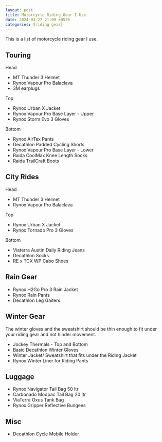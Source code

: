 ```yaml
---
layout: post
title: Motorcycle Riding Gear I Use
date: 2024-03-27 21:09 +0530
categories: [riding gear]
---
```


This is a list of motorcycle riding gear I use.

## Touring

Head
<ul>
<li>MT Thunder 3 Helmet</li>
<li>Rynox Vapour Pro Balaclava</li>
<li>3M earplugs</li>
</ul>

Top
<ul>
<li>Rynox Urban X Jacket</li>
<li>Rynox Vapour Pro Base Layer - Upper</li>
<li>Rynox Storm Evo 3 Gloves</li>
</ul>

Bottom
<ul>
<li>Rynox AirTex Pants</li>
<li>Decathlon Padded Cycling Shorts</li>
<li>Rynox Vapour Pro Base Layer - Lower</li>
<li>Raida CoolMax Knee Length Socks</li>
<li>Raida TrailCraft Boots</li>
</ul>

## City Rides

Head

<ul>
<li>MT Thunder 3 Helmet</li>
<li>Rynox Vapour Pro Balaclava</li>
</ul>

Top

<ul>
<li>Rynox Urban X Jacket</li>
<li>Rynox Tornado Pro 3 Gloves</li>
</ul>

Bottom

<ul>
<li>Viaterra Austin Daily Riding Jeans</li>
<li>Decathlon Socks</li>
<li>RE x TCX WP Cabo Shoes</li>
</ul>

## Rain Gear

<ul>
<li>Rynox H2Go Pro 3 Rain Jacket</li>
<li>Rynox Rain Pants</li>
<li>Decathlon Leg Gaiters</li>
</ul>

## Winter Gear

The winter gloves and the sweatshirt should be thin enough to fit under your riding gear and not hinder movement.
<ul>
<li>Jockey Thermals - Top and Bottom</li>
<li>Basic Decathlon Winter Gloves</li>
<li>Winter Jacket/ Sweatshirt that fits under the Riding Jacket</li>
<li>Rynox Winter Liner for Riding Pants</li>
</ul>

## Luggage

<ul>
<li>Rynox Navigator Tail Bag 50 ltr</li>
<li>Carbonado Modpac Tail Bag 20 ltr</li>
<li>ViaTerra Oxus Tank Bag</li>
<li>Rynox Gripper Reflective Bungees</li>
</ul>

## Misc

<ul>
<li>Decathlon Cycle Mobile Holder</li>
</ul>

